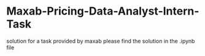 # Maxab-Pricing-Data-Analyst-Intern-Task
solution for a task provided by maxab
please find the solution in the .ipynb file 
